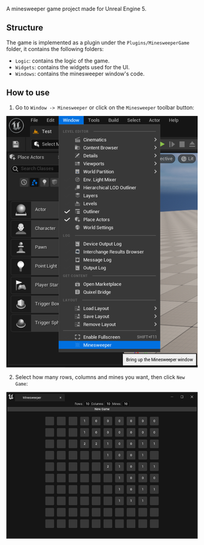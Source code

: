 A minesweeper game project made for Unreal Engine 5.

## Structure
The game is implemented as a plugin under the `Plugins/MinesweeperGame` folder, it contains the following folders:

- `Logic`: contains the logic of the game.
- `Widgets`: contains the widgets used for the UI.
- `Windows`: contains the minesweeper window's code.

## How to use
1. Go to `Window -> Minesweeper` or click on the `Minesweeper` toolbar button:

![1.png](Images/1.png)

2. Select how many rows, columns and mines you want, then click `New Game`:

![2.png](Images/2.png)